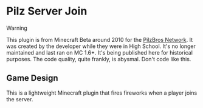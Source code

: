 # Pilz Server Join

> [!WARNING]
> This plugin is from Minecraft Beta around 2010 for the [PilzBros Network](https://pilzbros.com). It was created by the developer while they were in High School. It's no longer maintained and last ran on MC 1.6+. It's being published here for historical purposes. The code quality, quite frankly, is abysmal. Don't code like this.

## Game Design
This is a lightweight Minecraft plugin that fires fireworks when a player joins the server.
